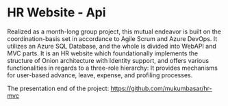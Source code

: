 # HR Website - Api

Realized as a month-long group project, this mutual endeavor is built on the coordination-basis set in accordance to Agile Scrum and Azure DevOps. It utilizes an Azure SQL Database, and the whole is divided into WebAPI and MVC parts. It is an HR website which foundationally implements the structure of Onion architecture with Identity support, and offers various functionalities in regards to a three-role hierarchy: It provides mechanisms for user-based advance, leave, expense, and profiling processes.

The presentation end of the project: https://github.com/mukumbasar/hr-mvc
